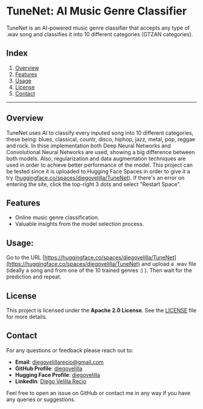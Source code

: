# TuneNet: AI Music Genre Classifier

TuneNet is an AI-powered music genre classifier that accepts any type of .wav song and classifies it into 10 different categories (GTZAN categories).

## Index
1. [Overview](#overview)
2. [Features](#features)
3. [Usage](#usage)
4. [License](#license)
5. [Contact](#contact)

---

## Overview
TuneNet uses AI to classify every inputed song into 10 different categories, these being: blues, classical, countr, disco, hiphop, jazz, metal, pop, reggae and rock. In thise implementation both Deep Neural Networks and Convolutional Neural Networks are used, showing a big difference between both models. Also, regularization and data augmentation techniques are used in order to achieve better performance of the model. This project can be tested since it is uploaded to Hugging Face Spaces in order to give it a try ([huggingface.co/spaces/diegovelilla/TuneNet](https://huggingface.co/spaces/diegovelilla/TuneNet)). If there's an error on entering the site, click the top-right 3 dots and select "Restart Space".

## Features
- Online music genre classification.
- Valuable insights from the model selection process.

## Usage:
Go to the URL [https://huggingface.co/spaces/diegovelilla/TuneNet](https://huggingface.co/spaces/diegovelilla/TuneNet) and upload a .wav file (ideally a song and from one of the 10 trained genres :) ).
Then wait for the prediction and repeat.

## License
This project is licensed under the **Apache 2.0 License**. See the [LICENSE](https://github.com/diegovelilla/FreeThinker/blob/main/LICENSE) file for more details.

## Contact
For any questions or feedback please reach out to:

- **Email**: [diegovelillarecio@gmail.com](mailto:diegovelillarecio@gmail.com)
- **GitHub Profile**: [diegovelilla](https://github.com/diegovelilla)
- **Hugging Face Profile**: [diegovelilla](https://huggingface.co/diegovelilla)
- **LinkedIn**: [Diego Velilla Recio](https://www.linkedin.com/in/diego-velilla-recio/)

Feel free to open an issue on GitHub or contact me in any way if you have any queries or suggestions.
